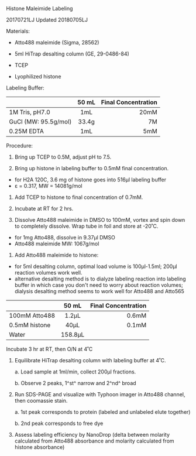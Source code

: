 Histone Maleimide Labeling

20170721LJ
Updated 20180705LJ

Materials:

-   Atto488 maleimide (Sigma, 28562)

-   5ml HiTrap desalting column (GE, 29-0486-84)

-   TCEP

-   Lyophilized histone

Labeling Buffer:


|                       | 50 mL         | Final Concentration  |
| -------------         |:-------------:| -----:|
| 1M Tris, pH7.0        | 1mL           | 20mM    |
| GuCl (MW: 95.5g/mol)  | 33.4g         |   7M |
| 0.25M EDTA            | 1mL           |   5mM |

 

Procedure:

1.  Bring up TCEP to 0.5M, adjust pH to 7.5.

2.  Bring up histone in labeling buffer to 0.5mM final concentration.

 * for H2A 120C, 3.6 mg of histone goes into 516µl labeling buffer
 * ε = 0.317, MW = 14081g/mol

1.  Add TCEP to histone to final concentration of 0.7mM.

2.  Incubate at RT for 2 hrs.

3.  Dissolve Atto488 maleimide in DMSO to 100mM, vortex and spin down to
    completely dissolve. Wrap tube in foil and store at -20˚C.

* for 1mg Atto488, dissolve in 9.37µl DMSO
* Atto488 maleimide MW: 1067g/mol

1.  Add Atto488 maleimide to histone:

* for 5ml desalting column, optimal load volume is 100µl-1.5ml; 200µl reaction volumes work well.
* alternative desalting method is to dialyze labeling reaction into labeling buffer in which case you don't need to worry about reaction volumes; dialysis desalting method seems to work well for Atto488 and Atto565


|                       | 50 mL         | Final Concentration  |
| -------------         |:-------------:| -----:|
| 100mM Atto488         | 1.2µL        |   0.6mM |
| 0.5mM histone         | 40µL         |   0.1mM |
| Water                 | 158.8µL      |    |



Incubate 3 hr at RT, then O/N at 4˚C

1.  Equilibrate HiTrap desalting column with labeling buffer at 4˚C.

    a.  Load sample at 1ml/min, collect 200µl fractions.

    b.  Observe 2 peaks, 1^st^ narrow and 2^nd^ broad

2.  Run SDS-PAGE and visualize with Typhoon imager in Atto488 channel,
    then coomassie stain.

    a.  1st peak corresponds to protein (labeled and unlabeled elute
        together)

    b.  2nd peak corresponds to free dye

3.  Assess labeling efficiency by NanoDrop (delta between molarity
    calculated from Atto488 absorbance and molarity calculated from
    histone absorbance)


